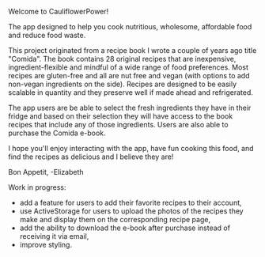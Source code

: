 Welcome to CauliflowerPower!

The app designed to help you cook nutritious, wholesome, affordable food and reduce food waste. 

This project originated from a recipe book I wrote a couple of years ago title "Comida". The book contains 28 original recipes that are inexpensive, ingredient-flexible and mindful of a wide range of food preferences. Most recipes are gluten-free and all are nut free and vegan (with options to add non-vegan ingredients on the side).
Recipes are designed to be easily scalable in quantity and they preserve well if made ahead and refrigerated.

The app users are be able to select the fresh ingredients they have in their fridge and based on their selection they will have access to the book recipes that include any of those ingredients. Users are also able to purchase the Comida e-book. 

I hope you'll enjoy interacting with the app, have fun cooking this food, and find the recipes as delicious and I believe they are!

Bon Appetit,
-Elizabeth

Work in progress: 
- add a feature for users to add their favorite recipes to their account, 
- use ActiveStorage for users to upload the photos of the recipes they make and display them on the corresponding recipe page, 
- add the ability to download the e-book after purchase instead of receiving it via email, 
- improve styling.